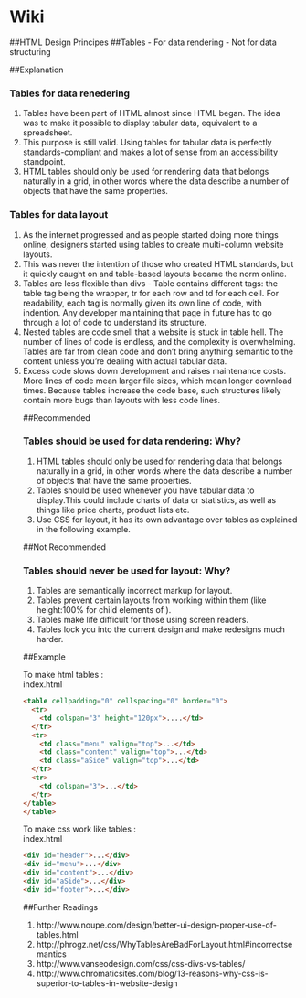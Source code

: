 # Wiki
##HTML Design Principes
##Tables - For data rendering - Not for data structuring

##Explanation

<h3>Tables for data renedering</h3>
<ol> 
<li>Tables have been part of HTML almost since HTML began. The idea was to make it possible to display tabular data, equivalent to a spreadsheet. </li>
<li>This purpose is still valid. Using tables for tabular data is perfectly standards-compliant and makes a lot of sense from an accessibility standpoint.</li> 
<li>HTML tables should only be used for rendering data that belongs naturally in a grid, in other words where the data describe a number of objects that have the same properties. </li>
</ol>

<h3>Tables for data layout</h3>
<ol>
<li>As the internet progressed and as people started doing more things online, designers started using tables to create multi-column website layouts.</li>
<li>This was never the intention of those who created HTML standards, but it quickly caught on and table-based layouts became the norm online.</li>
<li>Tables are less flexible than divs - Table contains different tags: the table tag being the wrapper, tr for each row and td for each cell. For readability, each tag is normally given its own line of code, with indention. Any developer maintaining that page in future has to go through a lot of code to understand its structure.</li>
<li>Nested tables are code smell that a website is stuck in table hell. The number of lines of code is endless, and the complexity is overwhelming. Tables are far from clean code and don’t bring anything semantic to the content unless you’re dealing with actual tabular data.
</li>
<li>Excess code slows down development and raises maintenance costs.
More lines of code mean larger file sizes, which mean longer download times. Because tables increase the code base, such structures likely contain more bugs than layouts with less code lines.</li>


##Recommended

<h3>Tables should be used for data rendering: Why? </h3>
<ol>
<li>HTML tables should only be used for rendering data that belongs naturally in a grid, in other words where the data describe a number of objects that have the same properties.</li>
<li>Tables should be used whenever you have tabular data to display.This could include charts of data or statistics, as well as things like price charts, product lists etc.</li>
<li>Use CSS for layout, it has its own advantage over tables as explained in the following example.</li>
</ol>

##Not Recommended
<h3>Tables should never be used for layout: Why?</h3>
<ol><li>Tables are semantically incorrect markup for layout.</li>
<li>Tables prevent certain layouts from working within them (like height:100% for child elements of <td>).</li>
<li>Tables make life difficult for those using screen readers.</li>
<li>Tables lock you into the current design and make redesigns much harder.</li>
</ol>

##Example 

To make html tables : <br> 
index.html
```html 
<table cellpadding="0" cellspacing="0" border="0">
  <tr>
    <td colspan="3" height="120px">....</td>
  </tr>
  <tr>
    <td class="menu" valign="top">...</td>
    <td class="content" valign="top">...</td>
    <td class="aSide" valign="top">...</td>
  </tr>
  <tr>
    <td colspan="3">...</td>
  </tr>
</table>
</table>
```

To make css work like tables :<br>
index.html
```html 
<div id="header">...</div>
<div id="menu">...</div>
<div id="content">...</div>
<div id="aSide">...</div>
<div id="footer">...</div>
```



##Further Readings
<ol>
<li>http://www.noupe.com/design/better-ui-design-proper-use-of-tables.html</li>

<li>http://phrogz.net/css/WhyTablesAreBadForLayout.html#incorrectsemantics</li>

<li>http://www.vanseodesign.com/css/css-divs-vs-tables/</li>

<li>http://www.chromaticsites.com/blog/13-reasons-why-css-is-superior-to-tables-in-website-design</li>
</ol>

